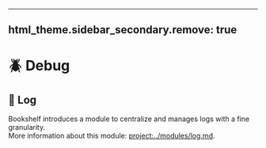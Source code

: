 ----
html_theme.sidebar_secondary.remove: true
---

# 🪲 Debug

## 📄 Log

Bookshelf introduces a module to centralize and manages logs with a fine granularity.  
More information about this module:  <project:../modules/log.md>.